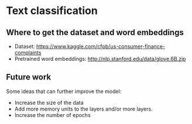 # Text classification

## Where to get the dataset and word embeddings
* Dataset: https://www.kaggle.com/cfpb/us-consumer-finance-complaints
* Pretrained word embeddings: http://nlp.stanford.edu/data/glove.6B.zip

## Future work
Some ideas that can further improve the model:
* Increase the size of the data
* Add more memory units to the layers and/or more layers.
* Increase the number of epochs

